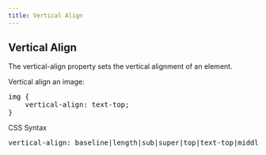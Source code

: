 ```yaml
---
title: Vertical Align
---
```

## Vertical Align

<p>The vertical-align property sets the vertical alignment of an element.</p>

<p>Vertical align an image:</p>
<pre>
img {
    vertical-align: text-top;
}
</pre>
<p>CSS Syntax</p>
<pre>
vertical-align: baseline|length|sub|super|top|text-top|middle|bottom|text-bottom|initial|inherit;
</pre>
